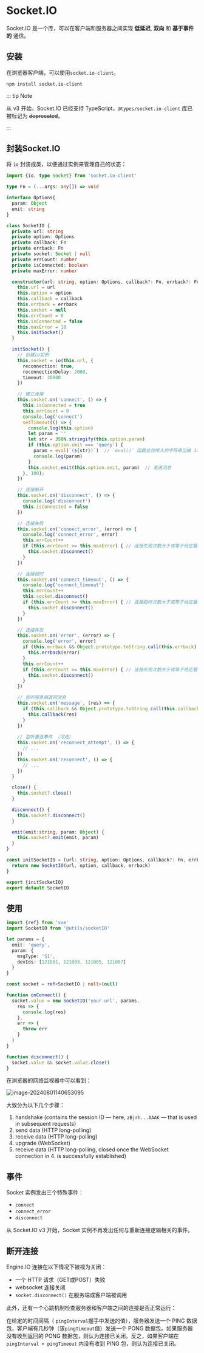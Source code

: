 # Socket.IO

Socket.IO 是一个库，可以在客户端和服务器之间实现 **低延迟**, **双向** 和 **基于事件的** 通信。

## 安装

在浏览器客户端，可以使用`socket.io-client`。

```bash
npm install socket.io-client
```

::: tip Note

从 v3 开始，Socket.IO 已经支持 TypeScript，`@types/socket.io-client` 库已被标记为 ~~deprecated~~。

:::

##  封装Socket.IO

将 `io` 封装成类，以便通过实例来管理自己的状态：

```ts [socketIO.ts]
import {io, type Socket} from 'socket.io-client'

type Fn = (...args: any[]) => void

interface Options{
  param: Object
  emit: string
}

class SocketIO {
  private url: string
  private option: Options
  private callback: Fn
  private errback: Fn
  private socket: Socket | null
  private errCount: number
  private isConnected: boolean
  private maxError: number

  constructor(url: string, option: Options, callback?: Fn, errback?: Fn) {
    this.url = url
    this.option = option
    this.callback = callback
    this.errback = errback
    this.socket = null
    this.errCount = 0
    this.isConnected = false
    this.maxError = 10
    this.initSocket()
  }

  initSocket() {
    // 创建io实例
    this.socket = io(this.url, {
      reconnection: true,
      reconnectionDelay: 2000,
      timeout: 30000
    })

    // 建立连接
    this.socket.on('connect', () => {
      this.isConnected = true
      this.errCount = 0
      console.log('connect')
      setTimeout(() => {
        console.log(this.option)
        let param = ''
        let str = JSON.stringify(this.option.param)
        if (this.option.emit === 'query') {
          param = eval(`(${str})`)  // `eval()` 函数会将传入的字符串当做 JavaScript 代码进行执行
          console.log(param)
        }
        this.socket.emit(this.option.emit, param)  // 发送消息
      }, 100);
    })

    // 连接断开
    this.socket.on('disconnect', () => {
      console.log('disconnect')
      this.isConnected = false
    })

    // 连接失败
    this.socket.on('connect_error', (error) => {
      console.log('connect_error', error)
      this.errCount++
      if (this.errCount >= this.maxError) { // 连接失败次数大于或等于给定最大连接数 则断开连接
        this.socket.disconnect()
      }
    })

    // 连接超时
    this.socket.on('connect_timeout', () => {
      console.log('connect_timeout')
      this.errCount++
      this.socket.disconnect()
      if (this.errCount >= this.maxError) { // 连接超时次数大于或等于给定最大连接数 则断开连接
        this.socket.disconnect()
      }
    })

    // 连接失败
    this.socket.on('error', (error) => {
      console.log('error', error)
      if (this.errback && Object.prototype.toString.call(this.errback) === '[object Function]') {
        this.errback(error)
      }
      this.errCount++
      if (this.errCount >= this.maxError) { // 连接失败次数大于或等于给定最大连接数 则断开连接
        this.socket.disconnect()
      }
    })

    // 监听服务端返回消息
    this.socket.on('message', (res) => {
      if (this.callback && Object.prototype.toString.call(this.callback) === '[object Function]') {
        this.callback(res)
      }
    })
    
    // 监听重连事件 （可选）
    this.socket.on('reconnect_attempt', () => {
      // ...
    })
    this.socket.on('reconnect', () => {
      // ...
    })
  }

  close() {
    this.socket?.close()
  }

  disconnect() {
    this.socket?.disconnect()
  }

  emit(emit:string, param: Object) {
    this.socket?.emit(emit, param)
  }
}

const initSocketIO = (url: string, option: Options, callback?: Fn, errback?: Fn) => {
  return new SocketIO(url, option, callback, errback)
}

export {initSocketIO}
export default SocketIO
```



## 使用

```ts
import {ref} from 'vue'
import SocketIO from '@utils/socketIO'

let params = {
  emit: 'query',
  param: {
    msgType: 'S1',
    devIds: [121001, 121003, 121005, 121007]
  }
}

const socket = ref<SocketIO | null>(null)

function onConnect() {
  socket.value = new SocketIO('your url', params,
    res => {
      console.log(res)
    },
    err => {
      throw err
    }
  )
}

function disconnect() {
  socket.value && socket.value.close()
}
```



在浏览器的网络监视器中可以看到：

![image-20240801140653095](https://pic-liclo.oss-cn-chengdu.aliyuncs.com/img2/202408011407415.png)

大致分为以下几个步骤：

1. handshake (contains the session ID — here, `zBjrh...AAAK` — that is used in subsequent requests)
2. send data (HTTP long-polling)
3. receive data (HTTP long-polling)
4. upgrade (WebSocket)
5. receive data (HTTP long-polling, closed once the WebSocket connection in 4. is successfully established)





## 事件

Socket 实例发出三个特殊事件：

- `connect`
- `connect_error`
- `disconnect`

从 Socket.IO v3 开始，Socket 实例不再发出任何与重新连接逻辑相关的事件。



## 断开连接

Engine.IO 连接在以下情况下被视为关闭：

- 一个 HTTP 请求（GET或POST）失败
- websocket 连接关闭
- `socket.disconnect()` 在服务端或客户端被调用

此外，还有一个心跳机制检查服务器和客户端之间的连接是否正常运行：

在给定的时间间隔（ `pingInterval`握手中发送的值），服务器发送一个 PING 数据包，客户端有几秒钟（该`pingTimeout`值）发送一个 PONG 数据包。如果服务器没有收到返回的 PONG 数据包，则认为连接已关闭。反之，如果客户端在 `pingInterval + pingTimeout` 内没有收到 PING 包，则认为连接已关闭。



